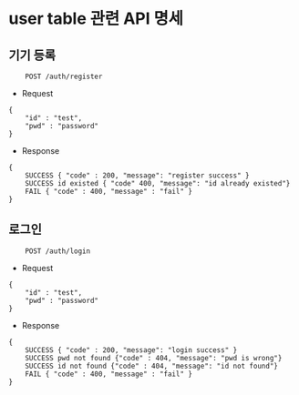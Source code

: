 # user table 관련 API 명세

## 기기 등록

```
    POST /auth/register
```

- Request

```
{
    "id" : "test",
    "pwd" : "password"
}
```

- Response

```
{
    SUCCESS { "code" : 200, "message": "register success" }
    SUCCESS id existed { "code" 400, "message": "id already existed"}
    FAIL { "code" : 400, "message" : "fail" }
}
```

## 로그인

```
    POST /auth/login
```

- Request

```
{
    "id" : "test",
    "pwd" : "password"
}

```

- Response

```
{
    SUCCESS { "code" : 200, "message": "login success" }
    SUCCESS pwd not found {"code" : 404, "message": "pwd is wrong"}
    SUCCESS id not found {"code" : 404, "message": "id not found"}
    FAIL { "code" : 400, "message" : "fail" }
}
```
